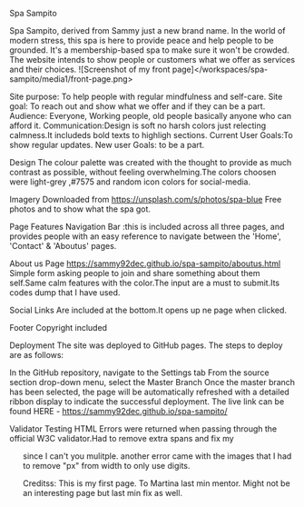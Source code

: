 Spa Sampito

Spa Sampito, derived from Sammy just a new brand name. In the world of modern stress, this spa is here to provide peace and help people to be grounded. It's a membership-based spa to make sure it won't be crowded.
The website intends to show people or customers what we offer as services and their choices.
![Screenshot of my front page]</workspaces/spa-sampito/media1/front-page.png>

Site purpose: To help people with regular mindfulness and self-care.
Site goal: To reach out and show what we offer and if they can be a part.
Audience: Everyone, Working people, old people basically anyone who can afford it.
Communication:Design is soft no harsh colors just relecting calmness.It includeds bold texts to highligh sections.
Current User Goals:To show regular updates.
New user Goals: to be a part.

Design
The colour palette was created with the thought to provide as much contrast as possible, without feeling overwhelming.The colors choosen were light-grey ,#7575 and random icon colors for social-media.

Imagery
Downloaded from <https://unsplash.com/s/photos/spa-blue>
Free photos and to show what the spa got.


Page Features
Navigation Bar :this is included across all three pages, and provides people with an easy reference to navigate between the 'Home', 'Contact' & 'Aboutus' pages.


About us Page <https://sammy92dec.github.io/spa-sampito/aboutus.html> 
Simple form asking people to join and share something about them self.Same calm features with the color.The input are a must to submit.Its codes dump that I have used.

Social Links
Are included at the bottom.It opens up ne page when clicked.

Footer 
Copyright included

Deployment
The site was deployed to GitHub pages. The steps to deploy are as follows:

In the GitHub repository, navigate to the Settings tab
From the source section drop-down menu, select the Master Branch
Once the master branch has been selected, the page will be automatically refreshed with a detailed ribbon display to indicate the successful deployment.
The live link can be found HERE - <https://sammy92dec.github.io/spa-sampito/>

Validator Testing
HTML
Errors were returned when passing through the official W3C validator.Had to remove extra spans and fix my <ol> since I can't you mulitple.
another error came with the images that I had to remove "px" from width to only use digits.

Creditss:
This is my first page.
To Martina last min mentor.
Might not be an interesting page but last min fix as well.